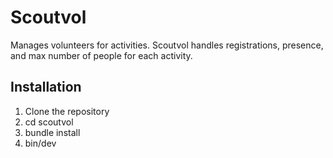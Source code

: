 # Scoutvol

Manages volunteers for activities. Scoutvol handles registrations, presence,
and max number of people for each activity.

## Installation

1. Clone the repository
1. cd scoutvol
1. bundle install
1. bin/dev
